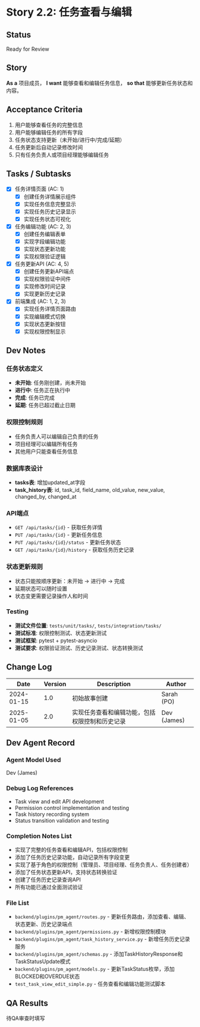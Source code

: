 # Story 2.2: 任务查看与编辑

## Status
Ready for Review

## Story
**As a** 项目成员，
**I want** 能够查看和编辑任务信息，
**so that** 能够更新任务状态和内容。

## Acceptance Criteria

1. 用户能够查看任务的完整信息
2. 用户能够编辑任务的所有字段
3. 任务状态支持更新（未开始/进行中/完成/延期）
4. 任务更新后自动记录修改时间
5. 只有任务负责人或项目经理能够编辑任务

## Tasks / Subtasks

- [x] 任务详情页面 (AC: 1)
  - [x] 创建任务详情展示组件
  - [x] 实现任务信息完整显示
  - [x] 实现任务历史记录显示
  - [x] 实现任务状态可视化
- [x] 任务编辑功能 (AC: 2, 3)
  - [x] 创建任务编辑表单
  - [x] 实现字段编辑功能
  - [x] 实现状态更新功能
  - [x] 实现权限验证逻辑
- [x] 任务更新API (AC: 4, 5)
  - [x] 创建任务更新API端点
  - [x] 实现权限验证中间件
  - [x] 实现修改时间记录
  - [x] 实现更新历史记录
- [x] 前端集成 (AC: 1, 2, 3)
  - [x] 实现任务详情页面路由
  - [x] 实现编辑模式切换
  - [x] 实现状态更新按钮
  - [x] 实现权限控制显示

## Dev Notes

### 任务状态定义
- **未开始**: 任务刚创建，尚未开始
- **进行中**: 任务正在执行中
- **完成**: 任务已完成
- **延期**: 任务已超过截止日期

### 权限控制规则
- 任务负责人可以编辑自己负责的任务
- 项目经理可以编辑所有任务
- 其他用户只能查看任务信息

### 数据库表设计
- **tasks表**: 增加updated_at字段
- **task_history表**: id, task_id, field_name, old_value, new_value, changed_by, changed_at

### API端点
- `GET /api/tasks/{id}` - 获取任务详情
- `PUT /api/tasks/{id}` - 更新任务信息
- `PUT /api/tasks/{id}/status` - 更新任务状态
- `GET /api/tasks/{id}/history` - 获取任务历史记录

### 状态更新规则
- 状态只能按顺序更新：未开始 → 进行中 → 完成
- 延期状态可以随时设置
- 状态变更需要记录操作人和时间

### Testing
- **测试文件位置**: `tests/unit/tasks/`, `tests/integration/tasks/`
- **测试标准**: 权限控制测试、状态更新测试
- **测试框架**: pytest + pytest-asyncio
- **测试要求**: 权限验证测试、历史记录测试、状态转换测试

## Change Log

| Date | Version | Description | Author |
|------|---------|-------------|--------|
| 2024-01-15 | 1.0 | 初始故事创建 | Sarah (PO) |
| 2025-01-05 | 2.0 | 实现任务查看和编辑功能，包括权限控制和历史记录 | Dev (James) |

## Dev Agent Record

### Agent Model Used
Dev (James)

### Debug Log References
- Task view and edit API development
- Permission control implementation and testing
- Task history recording system
- Status transition validation and testing

### Completion Notes List
- 实现了完整的任务查看和编辑API，包括权限控制
- 添加了任务历史记录功能，自动记录所有字段变更
- 实现了基于角色的权限控制（管理员、项目经理、任务负责人、任务创建者）
- 添加了任务状态更新API，支持状态转换验证
- 创建了任务历史记录查询API
- 所有功能已通过全面测试验证

### File List
- `backend/plugins/pm_agent/routes.py` - 更新任务路由，添加查看、编辑、状态更新、历史记录端点
- `backend/plugins/pm_agent/permissions.py` - 新增权限控制模块
- `backend/plugins/pm_agent/task_history_service.py` - 新增任务历史记录服务
- `backend/plugins/pm_agent/schemas.py` - 添加TaskHistoryResponse和TaskStatusUpdate模式
- `backend/plugins/pm_agent/models.py` - 更新TaskStatus枚举，添加BLOCKED和OVERDUE状态
- `test_task_view_edit_simple.py` - 任务查看和编辑功能测试脚本

## QA Results
待QA审查时填写
